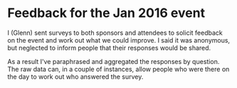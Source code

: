 # Feedback for the Jan 2016 event

I (Glenn) sent surveys to both sponsors and attendees to solicit
feedback on the event and work out what we could improve. I said it
was anonymous, but neglected to inform people that their responses
would be shared.

As a result I've paraphrased and aggregated the responses by
question. The raw data can, in a couple of instances, allow
people who were there on the day to work out who answered the
survey.
